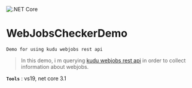 ![.NET Core](https://github.com/aimenux/WebJobsCheckerDemo/workflows/.NET%20Core/badge.svg)
# WebJobsCheckerDemo
```
Demo for using kudu webjobs rest api
```

> In this demo, i m querying [kudu webjobs rest api](https://github.com/projectkudu/kudu/wiki/WebJobs-API) in order to collect information about webjobs.

**`Tools`** : vs19, net core 3.1
